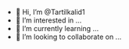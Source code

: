 - 👋 Hi, I’m @Tartilkalid1
- 👀 I’m interested in ...
- 🌱 I’m currently learning ...
- 💞️ I’m looking to collaborate on ...


<!---
Tartilkalid1/Tartilkalid1 is a ✨ special ✨ repository because its `README.md` (this file) appears on your GitHub profile.
You can click the Preview link to take a look at your changes.
--->
